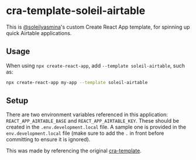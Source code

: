 # cra-template-soleil-airtable

This is [@soleilyasmina](https://github.com/soleilyasmina)'s custom Create React App template, for spinning up quick Airtable applications.

## Usage

When using `npx create-react-app`, add `--template soleil-airtable`, such as:
```sh
npx create-react-app my-app --template soleil-airtable
```

## Setup

There are two environment variables referenced in this application: `REACT_APP_AIRTABLE_BASE` and `REACT_APP_AIRTABLE_KEY`. These should be created in the `.env.development.local` file. A sample one is provided in the `env.development.local` file (make sure to add the `.` in front before committing to ensure it is ignored).

This was made by referencing the original [cra-template](https://github.com/facebook/create-react-app/tree/master/packages/cra-template).

